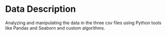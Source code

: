 # Data Description

Analyzing and manipulating the data in the three csv files using Python tools like Pandas and Seaborn and custom algorithms.
